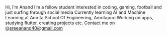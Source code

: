Hi, I’m Anand
I’m a fellow student interested in coding, gaming, football and just surfing through social media
Currently learning AI and Machine Learning at Amrita School Of Engineering, Amritapuri
Working on apps, studying flutter, creating projects etc.
Contact me on @sreeanand40@gmail.com 
<!---
Levi-224/Levi-224 is a ✨ special ✨ repository because its `README.md` (this file) appears on your GitHub profile.
You can click the Preview link to take a look at your changes.
--->
